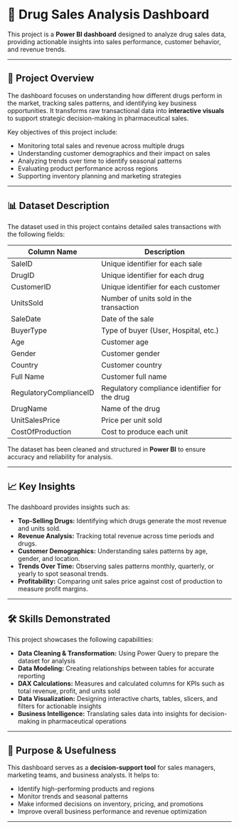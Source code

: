 # 💊 Drug Sales Analysis Dashboard  

This project is a **Power BI dashboard** designed to analyze drug sales data, providing actionable insights into sales performance, customer behavior, and revenue trends.  

---

## 🔎 Project Overview  
The dashboard focuses on understanding how different drugs perform in the market, tracking sales patterns, and identifying key business opportunities. It transforms raw transactional data into **interactive visuals** to support strategic decision-making in pharmaceutical sales.  

Key objectives of this project include:  
- Monitoring total sales and revenue across multiple drugs  
- Understanding customer demographics and their impact on sales  
- Analyzing trends over time to identify seasonal patterns  
- Evaluating product performance across regions  
- Supporting inventory planning and marketing strategies  

---

## 📊 Dataset Description  
The dataset used in this project contains detailed sales transactions with the following fields:  

| Column Name                | Description |
|-----------------------------|-------------|
| SaleID                      | Unique identifier for each sale |
| DrugID                      | Unique identifier for each drug |
| CustomerID                  | Unique identifier for each customer |
| UnitsSold                   | Number of units sold in the transaction |
| SaleDate                    | Date of the sale |
| BuyerType                   | Type of buyer (User, Hospital, etc.) |
| Age                         | Customer age |
| Gender                      | Customer gender |
| Country                     | Customer country |
| Full Name                   | Customer full name |
| RegulatoryComplianceID      | Regulatory compliance identifier for the drug |
| DrugName                    | Name of the drug |
| UnitSalesPrice              | Price per unit sold |
| CostOfProduction            | Cost to produce each unit |

The dataset has been cleaned and structured in **Power BI** to ensure accuracy and reliability for analysis.  

---

## 📈 Key Insights  
The dashboard provides insights such as:  
- **Top-Selling Drugs:** Identifying which drugs generate the most revenue and units sold.  
- **Revenue Analysis:** Tracking total revenue across time periods and drugs.  
- **Customer Demographics:** Understanding sales patterns by age, gender, and location.  
- **Trends Over Time:** Observing sales patterns monthly, quarterly, or yearly to spot seasonal trends.  
- **Profitability:** Comparing unit sales price against cost of production to measure profit margins.  

---

## 🛠️ Skills Demonstrated  
This project showcases the following capabilities:  
- **Data Cleaning & Transformation:** Using Power Query to prepare the dataset for analysis  
- **Data Modeling:** Creating relationships between tables for accurate reporting  
- **DAX Calculations:** Measures and calculated columns for KPIs such as total revenue, profit, and units sold  
- **Data Visualization:** Designing interactive charts, tables, slicers, and filters for actionable insights  
- **Business Intelligence:** Translating sales data into insights for decision-making in pharmaceutical operations  

---

## 🎯 Purpose & Usefulness  
This dashboard serves as a **decision-support tool** for sales managers, marketing teams, and business analysts. It helps to:  
- Identify high-performing products and regions  
- Monitor trends and seasonal patterns  
- Make informed decisions on inventory, pricing, and promotions  
- Improve overall business performance and revenue optimization  

---
